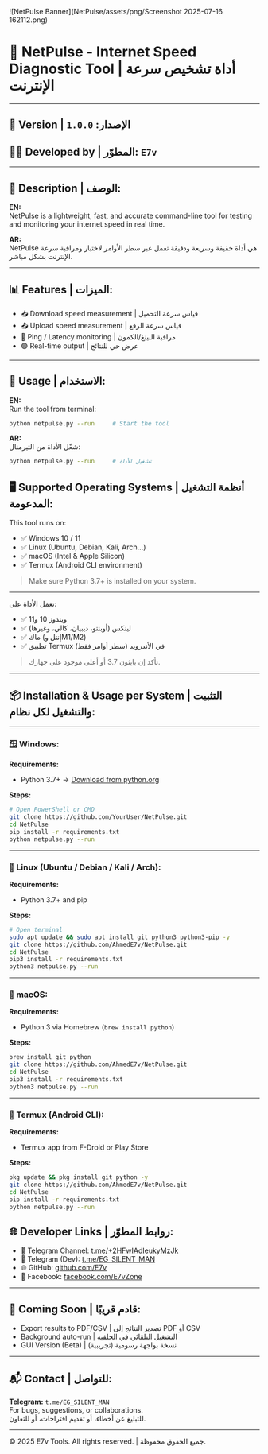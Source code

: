 ![NetPulse Banner](NetPulse/assets/png/Screenshot 2025-07-16 162112.png)


# 🧠 NetPulse - Internet Speed Diagnostic Tool | أداة تشخيص سرعة الإنترنت

---

## 🔧 Version | الإصدار: `1.0.0`  
## 👨‍💻 Developed by | المطوّر: `E7v`

---

## 📄 Description | الوصف:

**EN:**  
NetPulse is a lightweight, fast, and accurate command-line tool for testing and monitoring your internet speed in real time.

**AR:**  
NetPulse هي أداة خفيفة وسريعة ودقيقة تعمل عبر سطر الأوامر لاختبار ومراقبة سرعة الإنترنت بشكل مباشر.

---

## 📊 Features | الميزات:

- 📥 Download speed measurement | قياس سرعة التحميل  
- 📤 Upload speed measurement | قياس سرعة الرفع  
- 📶 Ping / Latency monitoring | مراقبة البينغ/الكمون  
- 🟢 Real-time output | عرض حي للنتائج

---

## 📌 Usage | الاستخدام:

**EN:**  
Run the tool from terminal:

```bash
python netpulse.py --run     # Start the tool
```

**AR:**  
شغّل الأداة من التيرمنال:

```bash
python netpulse.py --run     # تشغيل الأداة

```
## 🖥️ Supported Operating Systems | أنظمة التشغيل المدعومة:

This tool runs on:

- ✅ Windows 10 / 11
- ✅ Linux (Ubuntu, Debian, Kali, Arch...)
- ✅ macOS (Intel & Apple Silicon)
- ✅ Termux (Android CLI environment)

> Make sure Python 3.7+ is installed on your system.

---

تعمل الأداة على:
- ✅ ويندوز 10 و11
- ✅ لينكس (أوبنتو، ديبيان، كالي، وغيرها)
- ✅ ماك (إنتل وM1/M2)
- ✅ تطبيق Termux في الأندرويد (سطر أوامر فقط)

> تأكد إن بايثون 3.7 أو أعلى موجود على جهازك.

---
## 📦 Installation & Usage per System | التثبيت والتشغيل لكل نظام:

---

### 🪟 Windows:

**Requirements:**
- Python 3.7+ → [Download from python.org](https://www.python.org/downloads/windows/)

**Steps:**
```bash
# Open PowerShell or CMD
git clone https://github.com/YourUser/NetPulse.git
cd NetPulse
pip install -r requirements.txt
python netpulse.py --run
```

---

### 🐧 Linux (Ubuntu / Debian / Kali / Arch):

**Requirements:**
- Python 3.7+ and pip

**Steps:**
```bash
# Open terminal
sudo apt update && sudo apt install git python3 python3-pip -y
git clone https://github.com/AhmedE7v/NetPulse.git
cd NetPulse
pip3 install -r requirements.txt
python3 netpulse.py --run
```

---

### 🍎 macOS:

**Requirements:**
- Python 3 via Homebrew (`brew install python`)

**Steps:**
```bash
brew install git python
git clone https://github.com/AhmedE7v/NetPulse.git
cd NetPulse
pip3 install -r requirements.txt
python3 netpulse.py --run
```

---

### 📱 Termux (Android CLI):

**Requirements:**
- Termux app from F-Droid or Play Store

**Steps:**
```bash
pkg update && pkg install git python -y
git clone https://github.com/AhmedE7v/NetPulse.git
cd NetPulse
pip install -r requirements.txt
python netpulse.py --run

```

## 🌐 Developer Links | روابط المطوّر:

- 💬 Telegram Channel: [t.me/+2HFwIAdIeukyMzJk](https://t.me/+2HFwIAdIeukyMzJk)  
- 💬 Telegram (Dev): [t.me/EG_SILENT_MAN](https://t.me/EG_SILENT_MAN)  
- 🌐 GitHub: [github.com/E7v](https://github.com/AhmedE7v)  
- 📘 Facebook: [facebook.com/E7vZone](https://www.facebook.com/profile.php?id=61560425026040) 

---

## 🧪 Coming Soon | قادم قريبًا:

- Export results to PDF/CSV | تصدير النتائج إلى PDF أو CSV  
- Background auto-run | التشغيل التلقائي في الخلفية  
- GUI Version (Beta) | نسخة بواجهة رسومية (تجريبية)

---

## 📬 Contact | للتواصل:

**Telegram:** `t.me/EG_SILENT_MAN`  
For bugs, suggestions, or collaborations.  
للتبليغ عن أخطاء، أو تقديم اقتراحات، أو للتعاون.

---

© 2025 E7v Tools. All rights reserved. | جميع الحقوق محفوظة.
